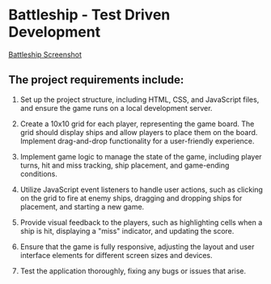 # Battleship - Test Driven Development

[Battleship Screenshot]('./src/images/battleship-screenshot.png')

## The project requirements include:

1. Set up the project structure, including HTML, CSS, and JavaScript files, and ensure the game runs on a local development server.

2. Create a 10x10 grid for each player, representing the game board. The grid should display ships and allow players to place them on the board. Implement drag-and-drop functionality for a user-friendly experience.

3. Implement game logic to manage the state of the game, including player turns, hit and miss tracking, ship placement, and game-ending conditions.

4. Utilize JavaScript event listeners to handle user actions, such as clicking on the grid to fire at enemy ships, dragging and dropping ships for placement, and starting a new game.

5. Provide visual feedback to the players, such as highlighting cells when a ship is hit, displaying a "miss" indicator, and updating the score.

6. Ensure that the game is fully responsive, adjusting the layout and user interface elements for different screen sizes and devices.

7. Test the application thoroughly, fixing any bugs or issues that arise.
